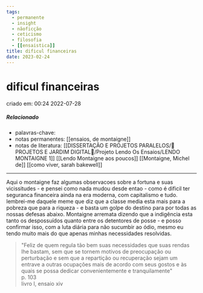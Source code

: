 ```yaml
---
tags:
  - permanente
  - insight
  - nãoficção
  - ceticismo
  - filosofia
  - [[ensaistica]]
title: dificul financeiras
date: 2023-02-24
---
```


# dificul financeiras

criado em: 00:24 2022-07-28

##### Relacionado

- palavras-chave:
- notas permanentes: [[ensaios, de montaigne]]
- notas de literatura: [[DISSERTAÇÃO E PROJETOS PARALELOS/🏡 PROJETOS E JARDIM DIGITAL🌱/Projeto Lendo Os Ensaios/LENDO MONTAIGNE 1]] [[Lendo Montaigne aos poucos]] [[Montaigne, Michel de]] [[como viver, sarah bakewell]]
---

Aqui o montaigne faz algumas observacoes sobre a fortuna e suas vicissitudes - e pensei como nada mudou desde entao - como é dificil ter seguranca financeira ainda na era moderna, com capitalismo e tudo. lembrei-me daquele meme que diz que a classe media esta mais para a pobreza que para a riqueza - e basta um golpe do destino para por todas as nossas defesas abaixo. Montaigne arremata dizendo que a indigência esta tanto os despossuídos quanto entre os detentores de posse - e posso confirmar isso, com a luta diária para não sucumbir ao ódio, mesmo eu tendo muito mais do que apenas minhas necessidades resolvidas.

>"Feliz de quem regula tão bem suas necessidades que suas rendas lhe bastam, sem que se tornem motivos de preocupação ou perturbação e sem que a repartição ou recuperação sejam um entrave a outras ocupações mais de acordo com seus gostos e às quais se possa dedicar convenientemente e tranquilamente"  
p. 103  
livro I, ensaio xiv
